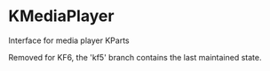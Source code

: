 # KMediaPlayer

Interface for media player KParts

Removed for KF6, the 'kf5' branch contains the last maintained state.
